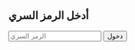 <!DOCTYPE html>
<html lang="ar">
<head>
  <meta charset="UTF-8" />
  <title>Khaled ❤️ Noor</title>
  <link rel="stylesheet" href="style.css" />
</head>
<body>
  <div id="login">
    <h2>أدخل الرمز السري</h2>
    <input type="password" id="passInput" placeholder="الرمز السري" />
    <button id="loginBtn">دخول</button>
    <p id="loginError" style="color:red; display:none;">
      رمز خطأ، حاول مرة ثانية.
    </p>
  </div>

  <div id="content" style="display:none;">
    <h1>Khaled ❤️ Noor</h1>
    <p id="welcome">
      أهلا بكما — الحين تقدر تضيف رسائل، صور، وعدّاد أيام.
    </p>

    <div id="messages"></div>

    <textarea id="newMsg" placeholder="اكتب رسالتك هنا…" rows="4"></textarea
    ><br />
    <button id="addMsgBtn">إضافة رسالة</button>

    <p>اليوم: <span id="today"></span></p>
    <p>
      من أول ما عرفنا بعض مرّ: <span id="daysCount"></span> يوم
    </p>
  </div>

  <script src="script.js"></script>
</body>
</html>
